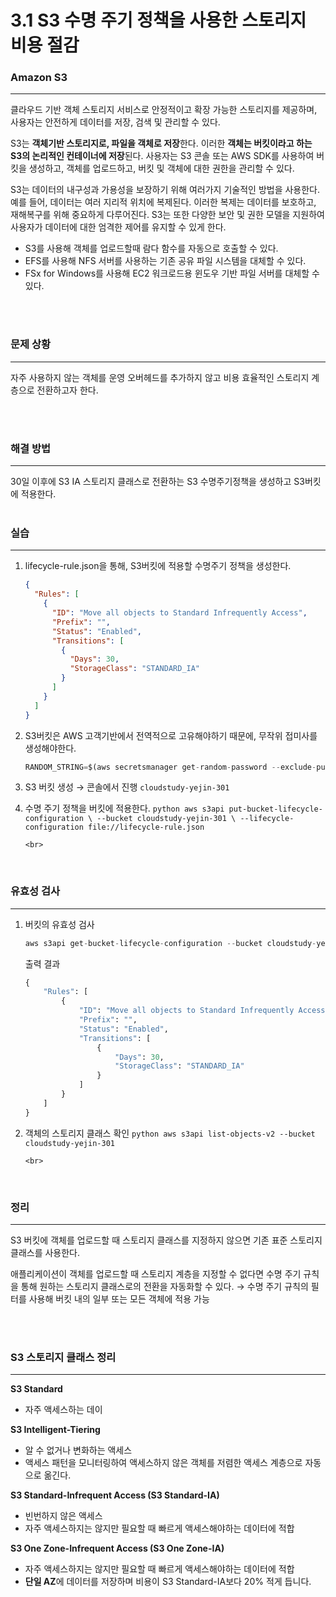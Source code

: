 # 3.1 S3 수명 주기 정책을 사용한 스토리지 비용 절감

### Amazon S3

---

클라우드 기반 객체 스토리지 서비스로 안정적이고 확장 가능한 스토리지를 제공하며, 사용자는 안전하게 데이터를 저장, 검색 및 관리할 수 있다.

S3는 **객체기반 스토리지로, 파일을 객체로 저장**한다. 이러한 **객체는 버킷이라고 하는 S3의 논리적인 컨테이너에 저장**된다. 사용자는 S3 콘솔 또는 AWS SDK를 사용하여 버킷을 생성하고, 객체를 업로드하고, 버킷 및 객체에 대한 권한을 관리할 수 있다.

S3는 데이터의 내구성과 가용성을 보장하기 위해 여러가지 기술적인 방법을 사용한다. 예를 들어, 데이터는 여러 지리적 위치에 복제된다. 이러한 복제는 데이터를 보호하고, 재해복구를 위해 중요하게 다루어진다. S3는 또한 다양한 보안 및 권한 모델을 지원하여 사용자가 데이터에 대한 엄격한 제어를 유지할 수 있게 한다.

- S3를 사용해 객체를 업로드할때 람다 함수를 자동으로 호출할 수 있다.
- EFS를 사용해 NFS 서버를 사용하는 기존 공유 파일 시스템을 대체할 수 있다.
- FSx for Windows를 사용해 EC2 워크로드용 윈도우 기반 파일 서버를 대체할 수 있다.

<br>
<br>

### 문제 상황

---

자주 사용하지 않는 객체를 운영 오버헤드를 추가하지 않고 비용 효율적인 스토리지 계층으로 전환하고자 한다.

<br>
<br>

### 해결 방법

---

30일 이후에 S3 IA 스토리지 클래스로 전환하는 S3 수명주기정책을 생성하고 S3버킷에 적용한다.
<br>
<br>

### 실습

---

1.  lifecycle-rule.json을 통해, S3버킷에 적용할 수명주기 정책을 생성한다.

    ```json
    {
      "Rules": [
        {
          "ID": "Move all objects to Standard Infrequently Access",
          "Prefix": "",
          "Status": "Enabled",
          "Transitions": [
            {
              "Days": 30,
              "StorageClass": "STANDARD_IA"
            }
          ]
        }
      ]
    }
    ```

2.  S3버킷은 AWS 고객기반에서 전역적으로 고유해야하기 때문에, 무작위 접미사를 생성해야한다.

    ```python
    RANDOM_STRING=$(aws secretsmanager get-random-password --exclude-punctuation --exclude-uppercase --password-length 6 --require-each-included-type --output text --query RandomPassword)
    ```

3.  S3 버킷 생성 → 콘솔에서 진행 `cloudstudy-yejin-301`
4.  수명 주기 정책을 버킷에 적용한다.
        ```python
        aws s3api put-bucket-lifecycle-configuration \
                --bucket cloudstudy-yejin-301 \
                --lifecycle-configuration file://lifecycle-rule.json
        ```

        <br>
    <br>

### 유효성 검사

---

1.  버킷의 유효성 검사

    ```python
    aws s3api get-bucket-lifecycle-configuration --bucket cloudstudy-yejin-301
    ```

    출력 결과

    ```python
    {
        "Rules": [
            {
                "ID": "Move all objects to Standard Infrequently Access",
                "Prefix": "",
                "Status": "Enabled",
                "Transitions": [
                    {
                        "Days": 30,
                        "StorageClass": "STANDARD_IA"
                    }
                ]
            }
        ]
    }
    ```

2.  객체의 스토리지 클래스 확인
        ```python
        aws s3api list-objects-v2 --bucket cloudstudy-yejin-301
        ```

        <br>
    <br>

### 정리

---

S3 버킷에 객체를 업로드할 때 스토리지 클래스를 지정하지 않으면 기존 표준 스토리지 클래스를 사용한다.

애플리케이션이 객체를 업로드할 때 스토리지 계층을 지정할 수 없다면 수명 주기 규칙을 통해 원하는 스토리지 클래스로의 전환을 자동화할 수 있다. → 수명 주기 규칙의 필터를 사용해 버킷 내의 일부 또는 모든 객체에 적용 가능

<br>
<br>

### S3 스토리지 클래스 정리

---

**S3 Standard**

- 자주 액세스하는 데이

**S3 Intelligent-Tiering**

- 알 수 없거나 변화하는 액세스
- 액세스 패턴을 모니터링하여 액세스하지 않은 객체를 저렴한 액세스 계층으로 자동으로 옮긴다.

**S3 Standard-Infrequent Access (S3 Standard-IA)**

- 빈번하지 않은 액세스
- 자주 액세스하지는 않지만 필요할 때 빠르게 액세스해야하는 데이터에 적합

**S3 One Zone-Infrequent Access (S3 One Zone-IA)**

- 자주 액세스하지는 않지만 필요할 때 빠르게 액세스해야하는 데이터에 적합
- **단일 AZ**에 데이터를 저장하며 비용이 S3 Standard-IA보다 20% 적게 듭니다.
